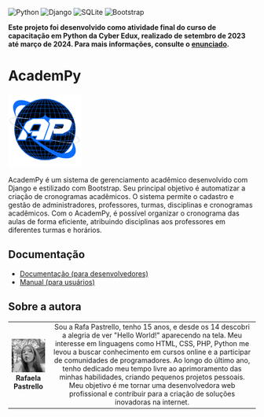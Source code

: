 <!-- Adicione Badges das tecnologias que você usou aqui -->
<!-- Você pode encontrar badges aqui: https://github.com/Ileriayo/markdown-badges?tab=readme-ov-file#markdown-badges -->
![Python](https://img.shields.io/badge/python-3670A0?style=for-the-badge&logo=python&logoColor=ffdd54)
![Django](https://img.shields.io/badge/django-%23092E20.svg?style=for-the-badge&logo=django&logoColor=white)
![SQLite](https://img.shields.io/badge/sqlite-%2307405e.svg?style=for-the-badge&logo=sqlite&logoColor=white)
![Bootstrap](https://img.shields.io/badge/bootstrap-%238511FA.svg?style=for-the-badge&logo=bootstrap&logoColor=white)

**Este projeto foi desenvolvido como atividade final do curso de capacitação em Python da Cyber Edux, realizado de setembro de 2023 até março de 2024. Para mais informações, consulte o [enunciado](ENUNCIADO.md).**

# AcademPy

<!-- Substitua a seguinte imagem por uma logo do seu projeto -->
<img src="img/logo.png" width="150px">

<!-- Substitua o seguinte parágrafo por um resumo do seu projeto: -->

AcademPy é um sistema de gerenciamento acadêmico desenvolvido com Django e estilizado com Bootstrap. Seu principal objetivo é automatizar a criação de cronogramas acadêmicos. O sistema permite o cadastro e gestão de administradores, professores, turmas, disciplinas e cronogramas acadêmicos. Com o AcademPy, é possível organizar o cronograma das aulas de forma eficiente, atribuindo disciplinas aos professores em diferentes turmas e horários.

## Documentação

* [Documentação (para desenvolvedores)](DOCUMENTACAO.md)
* [Manual (para usuários)](MANUAL.md)

## Sobre a autora

<!-- Coloque seu nome, uma foto sua e uma pequena bio sobre você na seguinte tabela: -->
|  |  |
|:-------------:|:------------------------------------------------------------:|
|  <img src="img/profilepic.jpeg" width="150px"></br> **Rafaela Pastrello** | Sou a Rafa Pastrello, tenho 15 anos, e desde os 14 descobri a alegria de ver "Hello World!" aparecendo na tela. Meu interesse em linguagens como HTML, CSS, PHP, Python me levou a buscar conhecimento em cursos online e a participar de comunidades de programadores. Ao longo do último ano, tenho dedicado meu tempo livre ao aprimoramento das minhas habilidades, criando pequenos projetos pessoais. Meu objetivo é me tornar uma desenvolvedora web profissional e contribuir para a criação de soluções inovadoras na internet. |

